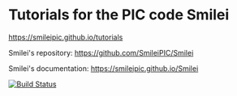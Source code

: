 Tutorials for the PIC code Smilei
=================================

https://smileipic.github.io/tutorials

Smilei's repository: https://github.com/SmileiPIC/Smilei

Smilei's documentation: https://smileipic.github.io/Smilei


[![Build Status](https://travis-ci.com/SmileiPIC/tutorials.svg?branch=master)](https://travis-ci.com/SmileiPIC/tutorials)
